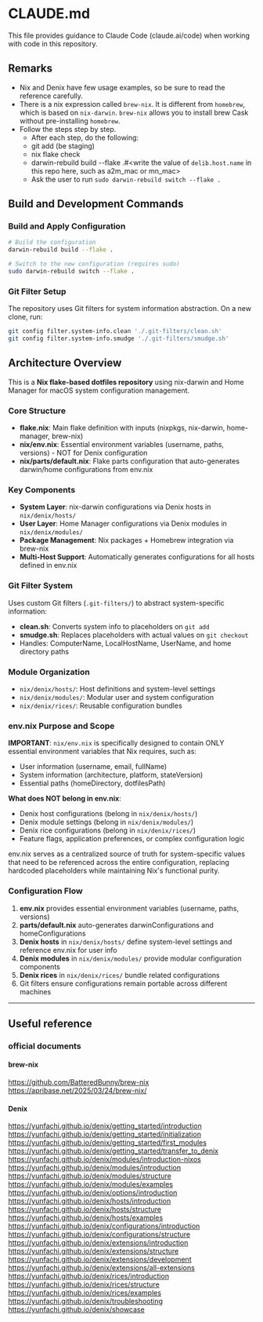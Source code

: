 # CLAUDE.md

This file provides guidance to Claude Code (claude.ai/code) when working with code in this repository.

## Remarks
- Nix and Denix have few usage examples, so be sure to read the reference carefully.
- There is a nix expression called `brew-nix`. It is different from `homebrew`, which is based on `nix-darwin`. `brew-nix` allows you to install brew Cask without pre-installing `homebrew`.
- Follow the steps step by step.
    - After each step, do the following:
    - git add (be staging)
    - nix flake check
    - darwin-rebuild build --flake .#<write the value of `delib.host.name` in this repo here, such as a2m_mac or mn_mac>
    - Ask the user to run `sudo darwin-rebuild switch --flake .`
## Build and Development Commands

### Build and Apply Configuration
```bash
# Build the configuration
darwin-rebuild build --flake .

# Switch to the new configuration (requires sudo)
sudo darwin-rebuild switch --flake .
```

### Git Filter Setup
The repository uses Git filters for system information abstraction. On a new clone, run:
```bash
git config filter.system-info.clean './.git-filters/clean.sh'
git config filter.system-info.smudge './.git-filters/smudge.sh'
```

## Architecture Overview

This is a **Nix flake-based dotfiles repository** using nix-darwin and Home Manager for macOS system configuration management.

### Core Structure
- **flake.nix**: Main flake definition with inputs (nixpkgs, nix-darwin, home-manager, brew-nix)
- **nix/env.nix**: Essential environment variables (username, paths, versions) - NOT for Denix configuration
- **nix/parts/default.nix**: Flake parts configuration that auto-generates darwin/home configurations from env.nix

### Key Components
- **System Layer**: nix-darwin configurations via Denix hosts in `nix/denix/hosts/`
- **User Layer**: Home Manager configurations via Denix modules in `nix/denix/modules/`
- **Package Management**: Nix packages + Homebrew integration via brew-nix
- **Multi-Host Support**: Automatically generates configurations for all hosts defined in env.nix

### Git Filter System
Uses custom Git filters (`.git-filters/`) to abstract system-specific information:
- **clean.sh**: Converts system info to placeholders on `git add`
- **smudge.sh**: Replaces placeholders with actual values on `git checkout`
- Handles: ComputerName, LocalHostName, UserName, and home directory paths

### Module Organization
- `nix/denix/hosts/`: Host definitions and system-level settings
- `nix/denix/modules/`: Modular user and system configuration
- `nix/denix/rices/`: Reusable configuration bundles

### env.nix Purpose and Scope
**IMPORTANT**: `nix/env.nix` is specifically designed to contain ONLY essential environment variables that Nix requires, such as:
- User information (username, email, fullName)
- System information (architecture, platform, stateVersion)
- Essential paths (homeDirectory, dotfilesPath)

**What does NOT belong in env.nix**:
- Denix host configurations (belong in `nix/denix/hosts/`)
- Denix module settings (belong in `nix/denix/modules/`)
- Denix rice configurations (belong in `nix/denix/rices/`)
- Feature flags, application preferences, or complex configuration logic

env.nix serves as a centralized source of truth for system-specific values that need to be referenced across the entire configuration, replacing hardcoded placeholders while maintaining Nix's functional purity.

### Configuration Flow
1. **env.nix** provides essential environment variables (username, paths, versions)
2. **parts/default.nix** auto-generates darwinConfigurations and homeConfigurations
3. **Denix hosts** in `nix/denix/hosts/` define system-level settings and reference env.nix for user info
4. **Denix modules** in `nix/denix/modules/` provide modular configuration components
5. **Denix rices** in `nix/denix/rices/` bundle related configurations
6. Git filters ensure configurations remain portable across different machines



-------
## Useful reference
### official documents
#### brew-nix
https://github.com/BatteredBunny/brew-nix
https://apribase.net/2025/03/24/brew-nix/

#### Denix
https://yunfachi.github.io/denix/getting_started/introduction
https://yunfachi.github.io/denix/getting_started/initialization
https://yunfachi.github.io/denix/getting_started/first_modules
https://yunfachi.github.io/denix/getting_started/transfer_to_denix
https://yunfachi.github.io/denix/modules/introduction-nixos
https://yunfachi.github.io/denix/modules/introduction
https://yunfachi.github.io/denix/modules/structure
https://yunfachi.github.io/denix/modules/examples
https://yunfachi.github.io/denix/options/introduction
https://yunfachi.github.io/denix/hosts/introduction
https://yunfachi.github.io/denix/hosts/structure
https://yunfachi.github.io/denix/hosts/examples
https://yunfachi.github.io/denix/configurations/introduction
https://yunfachi.github.io/denix/configurations/structure
https://yunfachi.github.io/denix/extensions/introduction
https://yunfachi.github.io/denix/extensions/structure
https://yunfachi.github.io/denix/extensions/development
https://yunfachi.github.io/denix/extensions/all-extensions
https://yunfachi.github.io/denix/rices/introduction
https://yunfachi.github.io/denix/rices/structure
https://yunfachi.github.io/denix/rices/examples
https://yunfachi.github.io/denix/troubleshooting
https://yunfachi.github.io/denix/showcase
